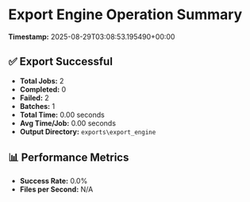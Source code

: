 # Export Engine Operation Summary

**Timestamp:** 2025-08-29T03:08:53.195490+00:00

## ✅ Export Successful

- **Total Jobs:** 2
- **Completed:** 0
- **Failed:** 2
- **Batches:** 1
- **Total Time:** 0.00 seconds
- **Avg Time/Job:** 0.00 seconds
- **Output Directory:** `exports\export_engine`


## 📊 Performance Metrics

- **Success Rate:** 0.0%
- **Files per Second:** N/A
